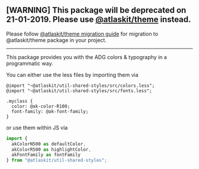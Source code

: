 ## [WARNING] This package will be deprecated on 21-01-2019. Please use [@atlaskit/theme](https://atlaskit.atlassian.com/packages/core/theme) instead.

Please follow [@atlaskit/theme migration guide](https://atlaskit.atlassian.com/packages/core/theme/docs/migration-guide) for migration to @atlaskit/theme package in your project.

---

This package provides you with the ADG colors & typography in a programmatic way.

You can either use the less files by importing them via

```less
@import "~@atlaskit/util-shared-styles/src/colors.less";
@import "~@atlaskit/util-shared-styles/src/fonts.less";

.myclass {
  color: @ak-color-R100;
  font-family: @ak-font-family;
}
```

or use them within JS via

```js
import {
  akColorN500 as defaultColor,
  akColorR500 as highlightColor,
  akFontFamily as fontFamily
} from "@atlaskit/util-shared-styles";
```
